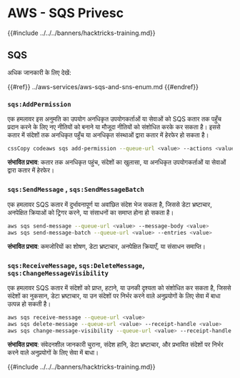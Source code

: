 # AWS - SQS Privesc

{{#include ../../../banners/hacktricks-training.md}}

## SQS

अधिक जानकारी के लिए देखें:

{{#ref}}
../aws-services/aws-sqs-and-sns-enum.md
{{#endref}}

### `sqs:AddPermission`

एक हमलावर इस अनुमति का उपयोग अनधिकृत उपयोगकर्ताओं या सेवाओं को SQS कतार तक पहुँच प्रदान करने के लिए नए नीतियों को बनाने या मौजूदा नीतियों को संशोधित करके कर सकता है। इससे कतार में संदेशों तक अनधिकृत पहुँच या अनधिकृत संस्थाओं द्वारा कतार में हेरफेर हो सकता है।
```bash
cssCopy codeaws sqs add-permission --queue-url <value> --actions <value> --aws-account-ids <value> --label <value>
```
**संभावित प्रभाव**: कतार तक अनधिकृत पहुंच, संदेशों का खुलासा, या अनधिकृत उपयोगकर्ताओं या सेवाओं द्वारा कतार में हेरफेर।

### `sqs:SendMessage` , `sqs:SendMessageBatch`

एक हमलावर SQS कतार में दुर्भावनापूर्ण या अवांछित संदेश भेज सकता है, जिससे डेटा भ्रष्टाचार, अनपेक्षित क्रियाओं को ट्रिगर करने, या संसाधनों का समाप्त होना हो सकता है।
```bash
aws sqs send-message --queue-url <value> --message-body <value>
aws sqs send-message-batch --queue-url <value> --entries <value>
```
**संभावित प्रभाव**: कमजोरियों का शोषण, डेटा भ्रष्टाचार, अनपेक्षित क्रियाएँ, या संसाधन समाप्ति।

### `sqs:ReceiveMessage`, `sqs:DeleteMessage`, `sqs:ChangeMessageVisibility`

एक हमलावर SQS कतार में संदेशों को प्राप्त, हटाने, या उनकी दृश्यता को संशोधित कर सकता है, जिससे संदेशों का नुकसान, डेटा भ्रष्टाचार, या उन संदेशों पर निर्भर करने वाले अनुप्रयोगों के लिए सेवा में बाधा उत्पन्न हो सकती है।
```bash
aws sqs receive-message --queue-url <value>
aws sqs delete-message --queue-url <value> --receipt-handle <value>
aws sqs change-message-visibility --queue-url <value> --receipt-handle <value> --visibility-timeout <value>
```
**संभावित प्रभाव**: संवेदनशील जानकारी चुराना, संदेश हानि, डेटा भ्रष्टाचार, और प्रभावित संदेशों पर निर्भर करने वाले अनुप्रयोगों के लिए सेवा में बाधा। 

{{#include ../../../banners/hacktricks-training.md}}
